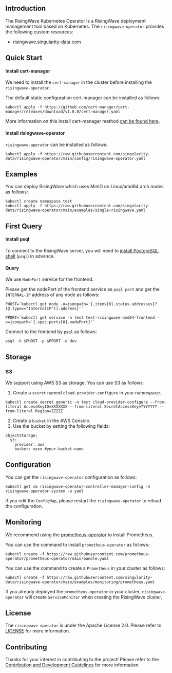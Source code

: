 ## Introduction

The RisingWave Kubernetes Operator is a RisingWave deployment management tool based on Kubernetes. The `risingwave-operator` provides the following custom resources:
- risingwave.singularity-data.com

## Quick Start

#### Install cert-manager

We need to install the `cert-manager` in the cluster before installing the `risingwave-operator`.

The default static configuration cert-manager can be installed as follows:

```shell
kubectl apply -f https://github.com/cert-manager/cert-manager/releases/download/v1.8.0/cert-manager.yaml
```

More information on this install cert-manager method [can be found here](https://cert-manager.io/docs/installation/#default-static-install).


#### Install risingwave-operator

`risingwave-operator` can be installed as follows:

```shell
kubectl apply -f https://raw.githubusercontent.com/singularity-data/risingwave-operator/main/config/risingwave-operator.yaml
```

## Examples

You can deploy RisingWave which uses MinIO on Linux/amd64 arch nodes as follows:

```shell
kubectl create namespace test
kubectl apply -f https://raw.githubusercontent.com/singularity-data/risingwave-operator/main/examples/single-risingwave.yaml
```

## First Query

#### Install psql

To connect to the RisingWave server, you will need to [install PostgreSQL shell](./docs/dev/development.md#psql) (`psql`) in advance.


#### Query

We use `NodePort` service for the frontend.

Please get the nodePort of the frontend service as `psql port` and get the `INTERNAL-IP` address of any node as follows:

```shell
PHOST=`kubectl get node -o=jsonpath='{.items[0].status.addresses[?(@.type=="InternalIP")].address}'`
```

```shell
PPORT=`kubectl get service -n test test-risingwave-amd64-frontend -o=jsonpath='{.spec.ports[0].nodePort}'`
```

Connect to the frontend by `psql` as follows:

```shell
psql -h $PHOST -p $PPORT -d dev
```

## Storage

### S3

We support using AWS S3 as storage. You can use S3 as follows:

1. Create a `secret` named `cloud-provider-configure` in your namespace.
```shell
kubectl create secret generic -n test cloud-provider-configure --from-literal AccessKeyID=XXXXXXX --from-literal SecretAccessKey=YYYYYYY --from-literal Region=ZZZZZ
```

2. Create a `bucket` in the AWS Console.
3. Use the bucket by setting the following fields: 
```yamlex
objectStorage:
  s3:
    provider: aws
    bucket: xxxx #your-bucket-name
```


## Configuration

You can get the `risingwave-operator` configuration as follows:

```shell
kubectl get cm risingwave-operator-controller-manager-config -n risingwave-operator-system -o yaml
```

If you edit the `ConfigMap`, please restart the `risingwave-operator` to reload the configuration.

## Monitoring

We recommend using the [prometheus-operator](https://github.com/prometheus-operator/prometheus-operator#quickstart) to install Prometheus.

You can use the command to install `prometheus-operator` as follows:

```shell
kubectl create -f https://raw.githubusercontent.com/prometheus-operator/prometheus-operator/main/bundle.yaml
```

You can use the command to create a `Prometheus` in your cluster as follows:

```shell
kubectl create -f https://raw.githubusercontent.com/singularity-data/risingwave-operator/main/examples/monitoring/prometheus.yaml
```

If you already deployed the `prometheus-operator` in your cluster, `risingwave-operator` will create `ServiceMonitor` when creating the RisingWave cluster.

## License

The `risingwave-operator` is under the Apache License 2.0. Please refer to [LICENSE](LICENSE) for more information.

## Contributing

Thanks for your interest in contributing to the project! Please refer to the [Contribution and Development Guidelines](CONTRIBUTING.md) for more information.
